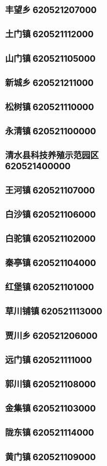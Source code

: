 # 丰望乡 620521207000
# 土门镇 620521112000
# 山门镇 620521105000
# 新城乡 620521211000
# 松树镇 620521110000
# 永清镇 620521100000
# 清水县科技养殖示范园区 620521400000
# 王河镇 620521107000
# 白沙镇 620521106000
# 白驼镇 620521102000
# 秦亭镇 620521104000
# 红堡镇 620521101000
# 草川铺镇 620521113000
# 贾川乡 620521206000
# 远门镇 620521111000
# 郭川镇 620521108000
# 金集镇 620521103000
# 陇东镇 620521114000
# 黄门镇 620521109000
